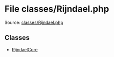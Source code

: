 File classes/Rijndael.php
=========
Source: [classes/Rijndael.php](https://github.com/PrestaShop/PrestaShop/blob/1.6.1.1/classes/Rijndael.php)


Classes
-------

* [RijndaelCore](class.RijndaelCore)

